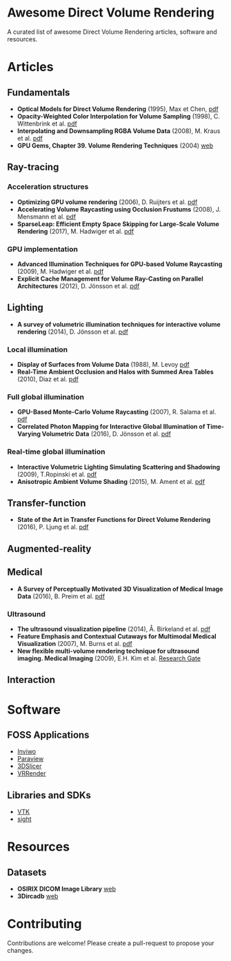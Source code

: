 # Awesome Direct Volume Rendering

A curated list of awesome Direct Volume Rendering articles, software and resources.


# Articles

## Fundamentals

- **Optical Models for Direct Volume Rendering** (1995), Max et Chen, [pdf](http://www.cs.utah.edu/~jmk/sigg_crs_02/course_42/reprints/max_tvcg95_paper.pdf)
- **Opacity-Weighted Color Interpolation for Volume Sampling** (1998), C. Wittenbrink et al. [pdf](http://www.hpl.hp.com/techreports/97/HPL-97-31R2.pdf)
- **Interpolating and Downsampling RGBA Volume Data** (2008), M. Kraus et al. [pdf](http://citeseerx.ist.psu.edu/viewdoc/download?doi=10.1.1.219.4239&rep=rep1&type=pdf)
- **GPU Gems, Chapter 39. Volume Rendering Techniques** (2004) [web](https://developer.download.nvidia.com/books/HTML/gpugems/gpugems_ch39.html)

## Ray-tracing

### Acceleration structures

- **Optimizing GPU volume rendering** (2006), D. Ruijters et al. [pdf](https://lirias.kuleuven.be/retrieve/60944)
- **Accelerating Volume Raycasting using Occlusion Frustums** (2008), J. Mensmann et al. [pdf](http://scivis.itn.liu.se/publications/2008/MRH08a/OcclusionFrustums.pdf)
- **SparseLeap: Efficient Empty Space Skipping for Large-Scale Volume Rendering** (2017), M. Hadwiger et al. [pdf](https://repository.kaust.edu.sa/bitstream/handle/10754/625462/08017589.pdf?sequence=1&isAllowed=y)

### GPU implementation

- **Advanced Illumination Techniques for GPU-based Volume Raycasting** (2009), M. Hadwiger et al. [pdf](http://scivis.itn.liu.se/publications/2009/RHRL09/siggraph09-coursenotes.pdf)
- **Explicit Cache Management for Volume Ray-Casting on Parallel Architectures** (2012), D. Jönsson et al. [pdf](https://fileadmin.cs.lth.se/graphics/research/papers/2012/marchingcaches/marchingcaches_final.pdf)

## Lighting

- **A survey of volumetric illumination techniques for interactive volume rendering** (2014), D. Jönsson et al. [pdf](http://read.pudn.com/downloads762/sourcecode/graph/texture_mapping/3027521/Volumetric%20Illumination%20Techniques.pdf)

### Local illumination

- **Display  of  Surfaces  from  Volume  Data** (1988), M. Levoy [pdf](http://www.cs.utah.edu/~jmk/sigg_crs_02/course_42/reprints/levoy_cga88_paper.pdf)
- **Real-Time Ambient Occlusion and Halos with Summed Area Tables** (2010), Diaz et al. [pdf](https://www.cs.upc.edu/~jdiriberri/docs/Diaz10-AOHalos.pdf)

### Full global illumination

- **GPU-Based Monte-Carlo Volume Raycasting** (2007), R. Salama et al. [pdf](https://www.cg.informatik.uni-siegen.de/data/Publications/2007/pg07_RezkSalama.pdf)
- **Correlated Photon Mapping for Interactive Global Illumination of Time-Varying Volumetric Data** (2016), D. Jönsson et al. [pdf](http://scivis.itn.liu.se/publications/2017/JY17/JonssonCorrelatedPhotonMapping.pdf)

### Real-time global illumination

- **Interactive Volumetric Lighting Simulating Scattering and Shadowing** (2009), T.Ropinski et al. [pdf](http://www.diva-portal.org/smash/get/diva2:623420/FULLTEXT01.pdf)
- **Anisotropic Ambient Volume Shading** (2015), M. Ament et al. [pdf](https://cg.ivd.kit.edu/publications/2015/marco/VIS2015-AAVS-Preprint.pdf)

## Transfer-function

- **State of the Art in Transfer Functions for Direct Volume Rendering** (2016), P. Ljung et al. [pdf](https://www.cg.tuwien.ac.at/research/publications/2016/Groeller_2016_P3/Groeller_2016_P3-paper.pdf)

## Augmented-reality

## Medical

- **A Survey of Perceptually Motivated 3D Visualization of Medical Image Data** (2016), B. Preim et al. [pdf](https://hal.inria.fr/hal-01310290/document)

### Ultrasound

- **The ultrasound visualization pipeline** (2014), Å. Birkeland et al. [pdf](https://pdfs.semanticscholar.org/b713/ccf2c88e73e951489cc89ecc1381a7e425fd.pdf)
- **Feature Emphasis and Contextual Cutaways for Multimodal Medical Visualization** (2007), M. Burns et al.  [pdf](https://gfx.cs.princeton.edu/pubs/Burns_2007_FEA/contextual_cutaways.pdf)
- **New flexible multi-volume rendering technique for ultrasound imaging. Medical Imaging** (2009), E.H. Kim et al.
[Research Gate](https://www.researchgate.net/publication/252244444_New_flexible_multi-volume_rendering_technique_for_ultrasound_imaging)

## Interaction

# Software

## FOSS Applications

- [Inviwo](https://inviwo.org/)
- [Paraview](https://www.paraview.org/)
- [3DSlicer](https://www.slicer.org/)
- [VRRender](https://packages.debian.org/sid/main/vrrender)

## Libraries and SDKs

- [VTK](https://www.vtk.org)
- [sight](https://github.com/IRCAD-IHU/sight)

# Resources

## Datasets

- **OSIRIX DICOM Image Library** [web](https://www.osirix-viewer.com/resources/dicom-image-library/)
- **3Dircadb** [web](https://www.ircad.fr/research/3dircadb/)

# Contributing

Contributions are welcome! Please create a pull-request to propose your changes.
